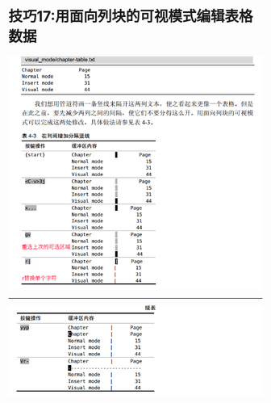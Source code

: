# 技巧17:用面向列块的可视模式编辑表格数据


![](/assets/20190509190203.png)


------

![](/assets/20190509190330.png)
















